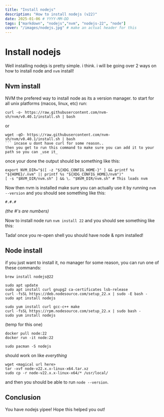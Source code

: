 ```yaml
---
title: "Install nodejs"
description: "How to install nodejs (v22)"
date: 2025-01-06 # YYYY-MM-DD
tags: ["markdown", "nodejs","nvm", "nodejs-22", "node"]
cover: "/images/nodejs.jpg" # make an actual header for this
---
```


# Install nodejs
Well installing nodejs is pretty simple. i think.
i will be going over 2 ways on how to install node and `nvm` install!

## Nvm install
NVM the prefered way to install node as its a version manager.
to start for all unix platforms (macos, linux, etc) run:
```
curl -o- https://raw.githubusercontent.com/nvm-sh/nvm/v0.40.1/install.sh | bash
```
or
```
wget -qO- https://raw.githubusercontent.com/nvm-sh/nvm/v0.40.1/install.sh | bash
``` incase u dont have curl for some reason..
then you get to run this command to make sure you can add it to your path so you can _use it_
```
once your done the output should be something like this:
<!-- preview here -->
```
export NVM_DIR="$([ -z "${XDG_CONFIG_HOME-}" ] && printf %s "${HOME}/.nvm" || printf %s "${XDG_CONFIG_HOME}/nvm")"
[ -s "$NVM_DIR/nvm.sh" ] && \. "$NVM_DIR/nvm.sh" # This loads nvm
```
Now then nvm is installed make sure you can actually use it by running `nvm --version` and you should see something like this:
```
#.#.#
```
_(the #'s are numbers)_
<!-- img preview here -->
Now to install node run `nvm install 22` and you should see something like this:
<!-- preview here -->

Tada! once you re-open shell you should have node & npm installed!

## Node install
if you just want to install it, no manager for some reason, you can run one of these commands:
```
brew install nodejs@22
```

```
sudo apt update
sudo apt install curl gnupg2 ca-certificates lsb-release
curl -fsSL https://deb.nodesource.com/setup_22.x | sudo -E bash -
sudo apt install nodejs
```
```
sudo yum install curl gcc-c++ make
curl -fsSL https://rpm.nodesource.com/setup_22.x | sudo bash -
sudo yum install nodejs
```
(temp for this one)
```
docker pull node:22
docker run -it node:22
```
```
sudo pacman -S nodejs
```
should work on like _everything_ 
```
wget <magical url here>
tar -xvf node-v22.x.x-linux-x64.tar.xz
sudo cp -r node-v22.x.x-linux-x64/* /usr/local/
```

and then you should be able to run `node --version`.

## Conclusion
You have nodejs yipee!
Hope this helped you out!
